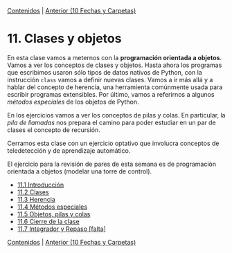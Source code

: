 [Contenidos](../Contenidos.md) \| [Anterior (10 Fechas y Carpetas)](../10_Fechas_y_Carpetas/00_Resumen.md)

# 11. Clases y objetos
En esta clase vamos a meternos con la **programación orientada a objetos**. Vamos a ver los conceptos de clases y objetos. Hasta ahora los programas que escribimos usaron sólo tipos de datos nativos de Python, con la instrucción `class` vamos a definir nuevas clases. Vamos a ir más allá y a hablar del concepto de herencia, una herramienta comúnmente usada para escribir programas extensibles. Por último, vamos a referirnos a algunos *métodos especiales* de los objetos de Python.

En los ejercicios vamos a ver los conceptos de pilas y colas. En particular, la *pila de llamadas* nos prepara el camino para poder estudiar en un par de clases el concepto de recursión.

Cerramos esta clase con un ejercicio optativo que involucra conceptos de teledetección y de aprendizaje automático.

El ejercicio para la revisión de pares de esta semana es de programación orientada a objetos (modelar una torre de control).




* [11.1 Introducción](01_Intro.md)
* [11.2 Clases](02_Clases.md)
* [11.3 Herencia](03_Herencia.md)
* [11.4 Métodos especiales](04_Métodos_Especiales.md)
* [11.5 Objetos, pilas y colas](05_Pilas_Colas.md)
* [11.6 Cierre de la clase](06_Cierre.md)
* [11.7 Integrador y Repaso [falta]](07_Integrador.md)


[Contenidos](../Contenidos.md) \| [Anterior (10 Fechas y Carpetas)](../10_Fechas_y_Carpetas/00_Resumen.md)
